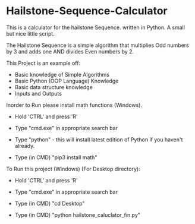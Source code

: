 # Hailstone-Sequence-Calculator

This is a calculator for the hailstone Sequence. written in Python. A small but nice little script.

The Hailstone Sequence is a simple algorithm that multiplies Odd numbers by 3 and adds one AND divides Even numbers by 2. 


This Project is an example off:

- Basic knowledge of Simple Algorithms
- Basic Python (OOP Language) Knowledge 
- Basic data structure knowledge
- Inputs and Outputs



Inorder to Run please install math functions (Windows).



- Hold 'CTRL' and press 'R'

- Type "cmd.exe" in appropriate search bar

- Type "python" - this will install latest edition of Python if you haven't already.

- Type (in CMD) "pip3 install math"



To Run this project (Windows) (For Desktop directory): 



- Hold 'CTRL' and press 'R'

- Type "cmd.exe" in appropriate search bar

- Type (in CMD) "cd Desktop"

- Type (in CMD) "python hailstone_caluclator_fin.py"
